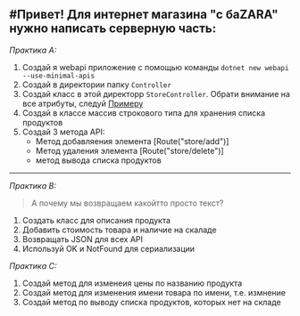 #Привет! Для интернет магазина "с баZARA" нужно написать серверную часть: 
---
*Практика A:*

1. Создай я  webapi приложение с помощью команды  ``dotnet new webapi --use-minimal-apis``
2. Создай в директории папку  `Controller`
3. Создай класс в этой директорр `StoreController`. Обрати внимание на все атрибуты, следуй [Примеру](https://github.com/alkihuri/ShiftPuzzle.Backend.Base/tree/main/Course/lesson15/Example)
4. Создай в классе массив строкового типа для хранения списка продуктов 
5. Cоздай 3 метода API:
    - Метод добавляения элемента [Route("store/add")]
    - Метод удаления элемента [Route("store/delete")] 
    - метод вывода списка продуктов
    
---
*Практика B:*

>А почему мы возвращаем какойтто просто текст?

1. Создать класс для описания продукта 
2. Добавить стоимость товара и наличие на скаладе
3. Возвращать  JSON для всех API
4. Используй OK и NotFound для сериализации 


*Практика C:*

1. Создай метод для изменеия цены по названию продукта
2. Создай метод для изменения имени товара по имени, т.е. измнение 
3. Cоздай метод по выводу списка продуктов, которых нет на складе